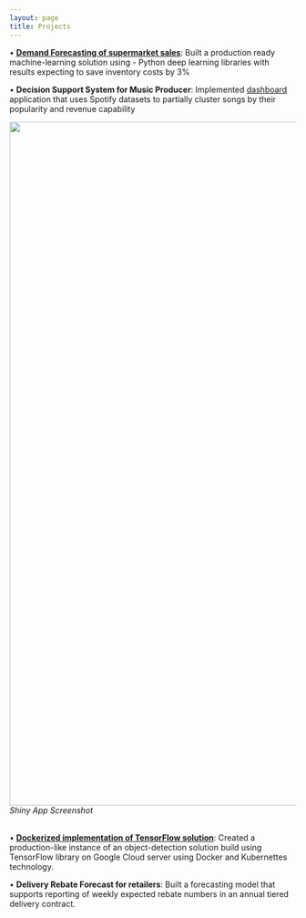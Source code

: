 ```yaml
---
layout: page
title: Projects
---
```



•	[**Demand Forecasting of supermarket sales**](/https://github.com/anuragsoni9/Retail-Forecasting): Built a production ready machine-learning solution using - Python deep learning libraries with results expecting to save inventory costs by 3%




•	**Decision Support System for Music Producer**: Implemented [dashboard](https://anuragsoni9.shinyapps.io/spotifyapp/) application that uses Spotify datasets to partially cluster songs by their popularity and revenue capability

<div class="imgcap">
<img src="assets/RockNRolla.PNG" class="center" width="1200">
  <div  align="left"><i>Shiny App Screenshot </i></div>
</div>
<br>


•	[**Dockerized implementation of TensorFlow solution**](https://anuragsoni9.github.io/): Created a production-like instance of an object-detection solution build using TensorFlow library on Google Cloud server using Docker and Kubernettes technology.



•	**Delivery Rebate Forecast for retailers**: Built a forecasting model that supports reporting of weekly expected rebate numbers in an annual tiered delivery contract.




